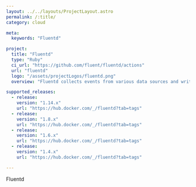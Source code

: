 ```yaml
---
layout: ../../layouts/ProjectLayout.astro
permalink: /:title/
category: cloud

meta:
  keywords: "Fluentd"

project:
  title: "Fluentd"
  type: "Ruby"
  ci_url: "https://github.com/fluent/fluentd/actions"
  url: "fluentd"
  logo: "/assets/projectLogos/fluentd.png"
  overview: "Fluentd collects events from various data sources and writes them to files, RDBMS, NoSQL, IaaS, SaaS, Hadoop and so on. Fluentd helps you unify your logging infrastructure."

supported_releases:
  - release:
    version: "1.14.x"
    url: "https://hub.docker.com/_/fluentd?tab=tags"
  - release:
    version: "1.8.x"
    url: "https://hub.docker.com/_/fluentd?tab=tags"
  - release:
    version: "1.6.x"
    url: "https://hub.docker.com/_/fluentd?tab=tags"
  - release:
    version: "1.4.x"
    url: "https://hub.docker.com/_/fluentd?tab=tags"

---
```


<p>Fluentd</p>
